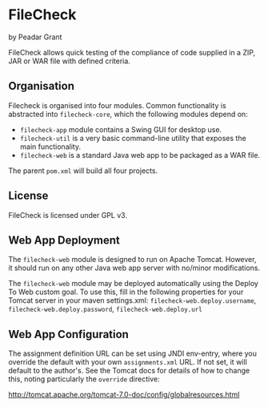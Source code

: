 FileCheck
=========

by Peadar Grant

FileCheck allows quick testing of the compliance of code supplied in a ZIP, JAR or WAR file with defined criteria.

Organisation
------------
Filecheck is organised into four modules. Common functionality is abstracted into `filecheck-core`, which the following modules depend on:

+ `filecheck-app` module contains a Swing GUI for desktop use.
+ `filecheck-util` is a very basic command-line utility that exposes the main functionality.
+ `filecheck-web` is a standard Java web app to be packaged as a WAR file.

The parent `pom.xml` will build all four projects.

License
------
FileCheck is licensed under GPL v3.

Web App Deployment
------------------
The `filecheck-web` module is designed to run on Apache Tomcat. 
However, it should run on any other Java web app server with no/minor modifications.

The `filecheck-web` module may be deployed automatically using the Deploy To Web custom goal. To use this, fill in the following properties for your Tomcat server in your maven settings.xml: `filecheck-web.deploy.username`, `filecheck-web.deploy.password`, `filecheck-web.deploy.url`

Web App Configuration
---------------------
The assignment definition URL can be set using JNDI env-entry, where you override the default with your own `assignments.xml` URL.
If not set, it will default to the author's.
See the Tomcat docs for details of how to change this, noting particularly the `override` directive:

http://tomcat.apache.org/tomcat-7.0-doc/config/globalresources.html
